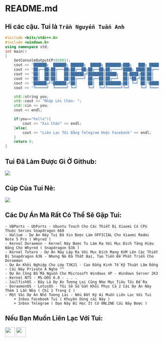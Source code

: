 # README.md
## Hi các cậu. Tui là ```Trần Nguyễn Tuấn Anh```
```C++
#include <bits/stdc++.h>
#include <windows.h>
using namespace std;
int main()
{
    SetConsoleOutputCP(65001);
    cout << "██████╗  ██████╗ ██████╗  █████╗ ███████╗███╗   ███╗ ██████╗ ███╗   ██╗" << endl;
    cout << "██╔══██╗██╔═══██╗██╔══██╗██╔══██╗██╔════╝████╗ ████║██╔═══██╗████╗  ██║" << endl;
    cout << "██║  ██║██║   ██║██████╔╝███████║█████╗  ██╔████╔██║██║   ██║██╔██╗ ██║" << endl;
    cout << "██║  ██║██║   ██║██╔═══╝ ██╔══██║██╔══╝  ██║╚██╔╝██║██║   ██║██║╚██╗██║" << endl;
    cout << "██████╔╝╚██████╔╝██║     ██║  ██║███████╗██║ ╚═╝ ██║╚██████╔╝██║ ╚████║" << endl;
    cout << "╚═════╝  ╚═════╝ ╚═╝     ╚═╝  ╚═╝╚══════╝╚═╝     ╚═╝ ╚═════╝ ╚═╝  ╚═══╝" << endl;

    std::string you;
    std::cout << "Nhập Lời Chào: ";
    std::cin >> you;
    cout << endl;

    if(you=="hello"){
        cout << "Xin Chào" << endl;
    }else{
        cout << "Liên Lạc Tôi Bằng Telegram Hoặc Facebook" << endl;
    }
    return 0;
}
```
## Tui Đã Làm Được Gì Ở Github:
[![](https://github-readme-stats.vercel.app/api?username=dopaemon&show_icons=true&include_all_commits=true&theme=tokyonight)](https://github.com/dopaemon)

## Cúp Của Tui Nè:
[![](https://github-profile-trophy.vercel.app/?username=dopaemon&theme=nord&column=7)](https://github.com/ryo-ma/github-profile-trophy)

## Các Dự Án Mà Rất Có Thể Sẽ Gặp Tui:
```Project
- UBPorts - UbPorts - Ubuntu Touch Cho Các Thiết Bị Xiaomi Có CPU Thuộc Series Snapdragon 660
- Halium - Dự Án Này Tui Đã Xin Được Làm OFFICIAL Cho Xiaomi Redmi Note 5 Pro ( Whyred )
- Kernel Doraemon - Kernel Này Được Tu Làm Ra Với Mục Đích Tăng Hiệu Năng Cho Whyred ( Snapdragon 636 )
- Kernel Totoro - Dự Án Này Lập Ra Với Mục Đích Mang KVM Lên Các Thiết Bị Snapdragon 636 - Nhưng Nó Đã Thất Bại, Tạo Tiền Đề Phát Triển Cho Doraemon
- Dự Án Khởi Nghiệp Cho Lớp T3K21 - Cao Đẳng Kinh Tế Kỹ Thuật Lâm Đồng - Cái Này Private À Nghe ^^
- Dự Án Công Bố Mã Nguồn Cho Microsoft Windows XP - Windows Server 2K3 - Kernel NT5 - MS-DOS 6.0 - . . .
- SailfishOS - Đây Là Dự Án Tương Lai Cũng Như Mục Tiêu Tôi Đề Ra
- DoraemonOS - LotusOS - Tôi Sẽ Số Gắn Khôi Phục Cả 2 Cái Dự Án Này Thêm 1 Lần Nữa ( Chỉ 1 Trong 2 )
- Một Vài Dự Án Nhỏ Tương Lai - Nếu Bất Kỳ Ai Muốn Liên Lạc Với Tui
    + Inbox Facebook Tui ( Khuyên Dùng cái Này )
    + Inbox Telegram ( Dạo Này Đi Học Ít Có ONLINE Cái Này Được )
```

## Nếu Bạn Muốn Liên Lạc Với Tui:
[<img src="https://www.vectorlogo.zone/logos/telegram/telegram-tile.svg" width="32">](http://t.me/kernelpanix)
[<img src="https://www.vectorlogo.zone/logos/facebook/facebook-official.svg" width="32">](https://www.facebook.com/KernelPanix)
